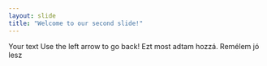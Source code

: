 ```yaml
---
layout: slide
title: "Welcome to our second slide!"
---
```

Your text
Use the left arrow to go back!
Ezt most adtam hozzá.
Remélem jó lesz
